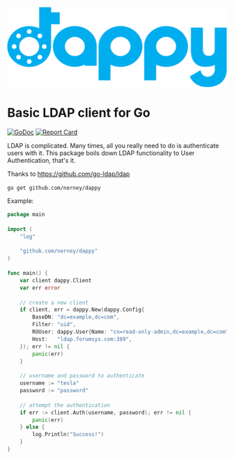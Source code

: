 <img src=logo.svg />

# Basic LDAP client for Go

[![GoDoc](https://img.shields.io/badge/godoc-reference-5272B4.svg?style=flat-square)](https://godoc.org/github.com/nerney/dappy)
[![Report Card](https://goreportcard.com/badge/github.com/nerney/dappy)](https://goreportcard.com/report/github.com/nerney/dappy)

LDAP is complicated. Many times, all you really need to do is authenticate users with it.
This package boils down LDAP functionality to User Authentication, that's it.

Thanks to https://github.com/go-ldap/ldap

`go get github.com/nerney/dappy`

Example:

```go
package main

import (
	"log"

	"github.com/nerney/dappy"
)

func main() {
	var client dappy.Client
	var err error

	// create a new client
	if client, err = dappy.New(dappy.Config{
		BaseDN: "dc=example,dc=com",
		Filter: "uid",
		ROUser: dappy.User{Name: "cn=read-only-admin,dc=example,dc=com", Pass: "password"},
		Host:   "ldap.forumsys.com:389",
	}); err != nil {
		panic(err)
	}

	// username and password to authenticate
	username := "tesla"
	password := "password"

	// attempt the authentication
	if err := client.Auth(username, password); err != nil {
		panic(err)
	} else {
		log.Println("Success!")
	}
}

```
